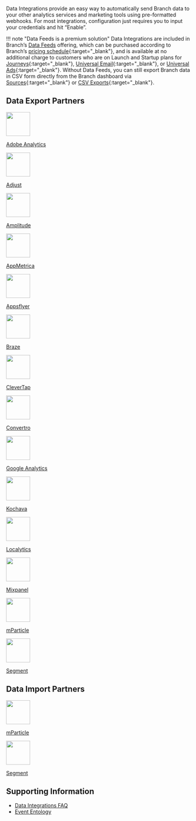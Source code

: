 Data Integrations provide an easy way to automatically send Branch data to your other analytics services and marketing tools using pre-formatted webhooks. For most integrations, configuration just requires you to input your credentials and hit “Enable”.

!!! note "Data Feeds is a premium solution"
    Data Integrations are included in Branch’s [Data Feeds](/pages/exports/data-feeds/) offering, which can be purchased according to Branch’s [pricing schedule](https://branch.io/pricing/){:target="\_blank"}, and is available at no additional charge to customers who are on Launch and Startup plans for [Journeys](https://branch.io/journeys/){:target="\_blank"}, [Universal Email](https://branch.io/email/){:target="\_blank"}, or [Universal Ads](https://branch.io/attribution/){:target="\_blank"}. Without Data Feeds, you can still export Branch data in CSV form directly from the Branch dashboard via [Sources](https://dashboard.branch.io/sources){:target="\_blank"} or [CSV Exports](https://dashboard.branch.io/data-import-export/csv-exports){:target="\_blank"}.

## Data Export Partners
  <!-- Deep Links -->
<div class="nav-wrap flex-wrap">
  <a href="/pages/integrations/adobe-analytics/">
    <img src="../../../img/pages/resources/sdk-resources/adobe-launch.png" height:"65" width="65"/>
    <p>Adobe Analytics</p>
  </a>
  <a href="/pages/integrations/adjust/">
    <img src="../../../img/pages/integrations/overview/adjust.png" height:"65" width="65"/>
    <p>Adjust</p>
  </a>
  <a href="/pages/integrations/amplitude/">
    <img src="../../../img/pages/integrations/overview/amplitude-logo.jpg" height:"65" width="65"/>
    <p>Amplitude</p>
  </a>
  <a href="/pages/integrations/appmetrica/">
    <img src="../../../img/pages/integrations/overview/appmetrica-logo.png" height:"65" width="65"/>
    <p>AppMetrica</p>
  </a>
  <a href="/pages/integrations/appsflyer/">
    <img src="../../../img/pages/integrations/overview/appsflyer-logo.jpg" height:"65" width="65"/>
    <p>Appsflyer</p>
  </a>
  <a href="/pages/integrations/braze/">
    <img src="../../../img/pages/integrations/overview/braze-logo.png" height:"65" width="65"/>
    <p>Braze</p>
  </a>
  <a href="/pages/integrations/clevertap/">
    <img src="../../../img/pages/integrations/overview/clevertap-logo.png" height:"65" width="65"/>
    <p>CleverTap</p>
  </a>
  <a href="/pages/integrations/convertro/">
    <img src="../../../img/pages/integrations/overview/convertro-logo.png" height:"65" width="65"/>
    <p>Convertro</p>
  </a>
  <a href="/pages/integrations/google-analytics/">
    <img src="../../../img/pages/integrations/overview/google-analytics-logo.png" height:"65" width="65"/>
    <p>Google Analytics</p>
  </a>
  <a href="/pages/integrations/kochava/">
    <img src="../../../img/pages/integrations/overview/kochava-logo.png" height:"65" width="65"/>
    <p>Kochava</p>
  </a>
  <a href="/pages/integrations/localytics/">
    <img src="../../../img/pages/integrations/overview/localytics.png" height:"65" width="65"/>
    <p>Localytics</p>
  </a>
  <a href="/pages/integrations/mixpanel/">
    <img src="../../../img/pages/integrations/overview/mixpanel-logo.png" height:"65" width="65"/>
    <p>Mixpanel</p>
  </a>
  <a href="/pages/integrations/mParticle/">
    <img src="../../../img/pages/resources/sdk-resources/mparticle.png" height:"65" width="65"/>
    <p>mParticle</p>
  </a>
  <a href="/pages/integrations/segment/">
    <img src="../../../img/pages/resources/sdk-resources/segment-logo.png" height:"65" width="65"/>
    <p>Segment</p>
  </a>
</div>

## Data Import Partners
<div class="nav-wrap flex-wrap">
  <a href="/pages/integrations/mparticle-import/">
    <img src="../../../img/pages/resources/sdk-resources/mparticle.png" height:"65" width="65"/>
    <p>mParticle</p>
  </a>
  <a href="/pages/integrations/segment-import/">
    <img src="../../../img/pages/resources/sdk-resources/segment-logo.png" height:"65" width="65"/>
    <p>Segment</p>
  </a>
</div>

## Supporting Information
- [Data Integrations FAQ](/pages/integrations/faq/)
- [Event Entology](/pages/exports/event_ontology_data_schema/)
